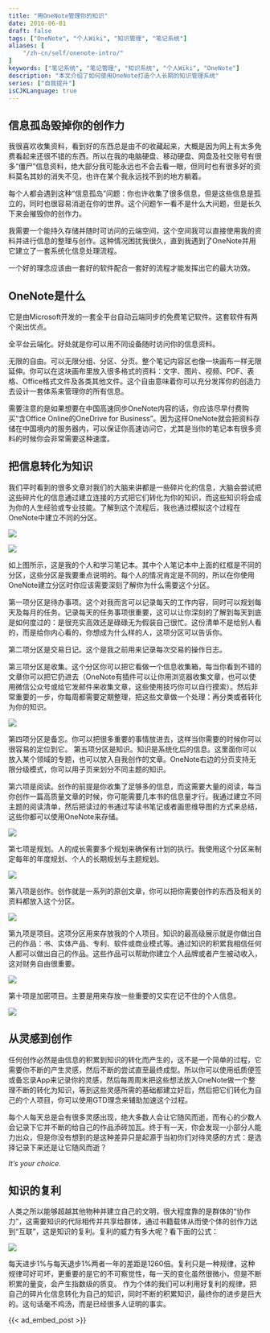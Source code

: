 ```yaml
---
title: "用OneNote管理你的知识"
date: 2016-06-01
draft: false
tags: ["OneNote", "个人Wiki", "知识管理", "笔记系统"]
aliases: [
    "/zh-cn/self/onenote-intro/"
]
keywords: ["笔记系统", "笔记管理", "知识系统", "个人Wiki", "OneNote"]
description: "本文介绍了如何使用OneNote打造个人长期的知识管理系统"
series: ["自我提升"]
isCJKLanguage: true
---
```


## 信息孤岛毁掉你的创作力

我很喜欢收集资料，看到好的东西总是由不的收藏起来，大概是因为网上有太多免费看起来还很不错的东西。所以在我的电脑硬盘、移动硬盘、网盘及社交账号有很多“僵尸”信息资料，绝大部分我可能永远也不会去看一眼，但同时也有很多好的资料莫名其妙的消失不见，也许在某个我永远找不到的地方躺着。

每个人都会遇到这种“信息孤岛”问题：你也许收集了很多信息，但是这些信息是孤立的，同时也很容易消逝在你的世界。这个问题乍一看不是什么大问题，但是长久下来会摧毁你的创作力。

我需要一个能持久存储并随时可访问的云端空间，这个空间我可以直接使用我的资料并进行信息的整理与创作。这种情况困扰我很久，直到我遇到了OneNote并用它建立了一套系统化信息处理流程。

一个好的理念应该由一套好的软件配合一套好的流程才能发挥出它的最大功效。

## OneNote是什么

它是由Microsoft开发的一套全平台自动云端同步的免费笔记软件。这套软件有两个突出优点。

全平台云端化。好处就是你可以用不同设备随时访问你的信息资料。

无限的自由。可以无限分组、分区、分页。整个笔记内容区也像一块画布一样无限延伸。你可以在这块画布里放入很多格式的资料：文字、图片、视频、PDF、表格、Office格式文件及各类其他文件。这个自由意味着你可以充分发挥你的创造力去设计一套体系来管理你的所有信息。

需要注意的是如果想要在中国高速同步OneNote内容的话，你应该尽早付费购买“含Office Online的OneDrive for Business”。因为这样OneNote就会把资料存储在中国境内的服务器内，可以保证你高速访问它，尤其是当你的笔记本有很多资料的时候你会非常需要这种速度。

## 把信息转化为知识

我们平时看到的很多文章对我们的大脑来讲都是一些碎片化的信息，大脑会尝试把这些碎片化的信息通过建立连接的方式把它们转化为你的知识，而这些知识将会成为你的人生经验或专业技能。了解到这个流程后，我也通过模拟这个过程在OneNote中建立不同的分区。

![](https://img.bmpi.dev/aad8f566-6ad2-acc6-6034-53578b8c78d4.png)

![](https://img.bmpi.dev/20d4082f-b8d7-24cd-3260-9166302b6637.png)

如上图所示，这是我的个人和学习笔记本。其中个人笔记本中上面的红框是不同的分区，这些分区是我要重点说明的。每个人的情况肯定是不同的，所以在你使用OneNote建立分区时你应该需要深刻了解你为什么需要这个分区。

第一项分区是待办事项。这个对我而言可以记录每天的工作内容，同时可以规划每天及每月的任务。记录每天的任务事项很重要，这可以让你深刻的了解到每天到底是如何度过的：是很充实高效还是碌碌无为假装自己很忙。这份清单不是给别人看的，而是给你内心看的，你想成为什么样的人，这项分区可以告诉你。

第二项分区是交易日记。这个是我之前用来记录每次交易的操作日志。

第三项分区是收集。这个分区你可以把它看做一个信息收集箱，每当你看到不错的文章你可以把它扔进去（OneNote有插件可以让你用浏览器收集文章，也可以使用微信公众号或给它发邮件来收集文章，这些使用技巧你可以自行摸索）。然后非常重要的一步，你每周都需要定期整理，把这些文章做一个处理：再分类或者转化为你的知识。

![](https://img.bmpi.dev/32672661-d938-3e66-90ec-1b739e7c7802.png)

第四项分区是备忘。你可以把很多重要的事情放进去，这样当你需要的时候你可以很容易的定位到它。
第五项分区是知识。知识是系统化后的信息。这里面你可以放入某个领域的专题，也可以放入自我创作的文章。OneNote右边的分页支持无限分级模式，你可以用子页来划分不同主题的知识。

第六项是阅读。创作的前提是你收集了足够多的信息，而这需要大量的阅读，每当你创作一篇高质量文章的时候，你可能需要几本书的信息量才行。我通过建立不同主题的阅读清单，然后把读过的书通过写读书笔记或者画思维导图的方式来总结，这些你都可以使用OneNote来存储。

![](https://img.bmpi.dev/0f2f5c73-279c-2065-437d-2bd5e3c9aa91.png)

第七项是规划。人的成长需要多个规划来确保有计划的执行。我使用这个分区来制定每年的年度规划、个人的长期规划与主题规划。

![](https://img.bmpi.dev/bc2fbf46-965a-33d7-e398-83497676ba7e.png)

第八项是创作。创作就是一系列的原创文章，你可以把你需要创作的东西及相关的资料都放入这个分区。

![](https://img.bmpi.dev/e15c041b-2690-1d71-c86f-b54d61e76169.png)

第九项是项目。这项分区用来存放我的个人项目。知识的最高级展示就是你做出自己的作品：书、实体产品、专利、软件或商业模式等。通过知识的积累我相信任何人都可以做出自己的作品。这些作品可以帮助你建立个人品牌或者产生被动收入，这对财务自由很重要。

![](https://img.bmpi.dev/a17caa3d-549f-6b39-9101-664f1e4da685.png)

第十项是加密项目。主要是用来存放一些重要的又实在记不住的个人信息。

![](https://img.bmpi.dev/65b638f5-3c42-0019-d4af-e4dfdb9556f4.png)

## 从灵感到创作

任何创作必然是由信息的积累到知识的转化而产生的，这不是一个简单的过程，它需要你不断的产生灵感，然后不断的尝试直至最终成型。所以你可以使用纸质便签或备忘录App来记录你的灵感，然后每周周末把这些想法放入OneNote做一个整理不断的转化为知识，等到这些灵感所需的基础都建立好后，然后把它们转化为自己的个人项目，你可以使用GTD理念来辅助加速这个过程。

每个人每天总是会有很多灵感出现，绝大多数人会让它随风而逝，而有心的少数人会记录下它并不断的给自己的作品添砖加瓦。终于有一天，你会发现一小部分人能力出众，但是你没有想到的是这种差异只是起源于当初你们对待灵感的方式：是选择记录下来还是让它随风而逝？

*It’s your choice.*

## 知识的复利

人类之所以能够超越其他物种并建立自己的文明，很大程度靠的是群体的“协作力”，这需要知识的代际相传并共享给群体，通过书籍载体从而使个体的创作力达到“互联”，这是知识的复利。复利的威力有多大呢？看下面的公式：

![](https://img.bmpi.dev/041db175-5e6a-ca2c-2ab2-78acc6129c6f.png)

每天进步1%与每天退步1%两者一年的差距是1260倍。复利只是一种规律，这种规律可好可坏，更重要的是它的不可察觉性，每一天的变化虽然很微小，但是不断积累的量变，会产生指数级的质变。
作为个体的我们可以利用好复利的规律，把自己的碎片化信息转化为自己的知识，同时不断的积累知识，最终你的进步是巨大的。这句话毫不鸡汤，而是已经很多人证明的事实。

{{< ad_embed_post >}}
